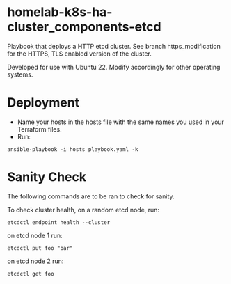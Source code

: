 # homelab-k8s-ha-cluster_components-etcd
Playbook that deploys a HTTP etcd cluster. See branch https_modification for the HTTPS, TLS enabled version of the cluster.

Developed for use with Ubuntu 22. Modify accordingly for other operating systems.

# Deployment

 - Name your hosts in the hosts file with the same names you used in your Terraform files.
 - Run:

```
ansible-playbook -i hosts playbook.yaml -k
```

# Sanity Check

The following commands are to be ran to check for sanity.

To check cluster health, on a random etcd node, run:

```
etcdctl endpoint health --cluster
```

on etcd node 1 run:

```
etcdctl put foo "bar"
```

on etcd node 2 run:

```
etcdctl get foo
```
